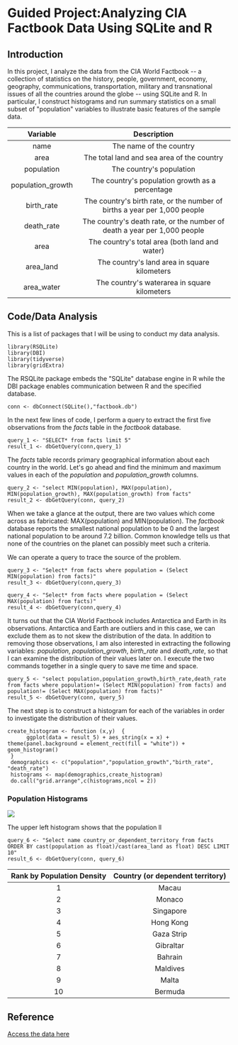 # Guided Project:Analyzing CIA Factbook Data Using SQLite and R
## Introduction
In this project, I analyze the data from the CIA World Factbook -- a collection of statistics on the history, people, government, economy, geography, communications, transportation, military and transnational issues of all the countries around the globe -- using SQLite and R. In particular, I construct histograms and run summary statistics on a small subset of "population" variables to illustrate basic features of the sample data. 

| Variable | Description |
| :---: | :---: | 
| name | The name of the country |
| area | The total land and sea area of the country |
| population | The country's population |
| population_growth | The country's population growth as a percentage |
| birth_rate | The country's birth rate, or the number of births a year per 1,000 people |
| death_rate | The country's death rate, or the number of death a year per 1,000 people |
| area | The country's total area (both land and water) |
| area_land | The country's land area in square kilometers|
| area_water | The country's waterarea in square kilometers |


## Code/Data Analysis
This is a list of packages that I will be using to conduct my data analysis. 
```
library(RSQLite)
library(DBI)
library(tidyverse)
library(gridExtra)
```
The RSQLite package embeds the "SQLite" database engine in R while the DBI package enables communication between R and the specified database.
```
conn <- dbConnect(SQLite(),"factbook.db")
```
In the next few lines of code, I perform a query to extract the first five observations from the *facts* table in the *factbook* database.
```
query_1 <- "SELECT* from facts limit 5"
result_1 <- dbGetQuery(conn,query_1)
```
The *facts* table records primary geographical information about each country in the world. Let's go ahead and find the minimum and maximum values in each of the *population* and *population_growth* columns. 

```
query_2 <- "select MIN(population), MAX(population), MIN(population_growth), MAX(population_growth) from facts"
result_2 <- dbGetQuery(conn, query_2)
```
When we take a glance at the output, there are two values which come across as fabricated: MAX(population) and MIN(population). The *factbook* database reports the smallest national population to be 0 and the largest national population to be around 7.2 billion. Common knowledge tells us that none of the countries on the planet can possibly meet such a criteria. 

We can operate a query to trace the source of the problem. 

```
query_3 <- "Select* from facts where population = (Select MIN(population) from facts)"
result_3 <- dbGetQuery(conn,query_3)

query_4 <- "Select* from facts where population = (Select MAX(population) from facts)"
result_4 <- dbGetQuery(conn,query_4)
```
It turns out that the CIA World Factbook includes Antarctica and Earth in its observations. Antarctica and Earth are outliers and in this case, we can exclude them as to not skew the distribution of the data. In addition to removing those observations, I am also interested in extracting the following variables: *population*, *population_growth*, *birth_rate* and *death_rate*, so that I can examine the distribution of their values later on. I execute the two commands together in a single query to save me time and space.

```
query_5 <- "select population,population_growth,birth_rate,death_rate from facts where population!= (Select MIN(population) from facts) and population!= (Select MAX(population) from facts)"
result_5 <- dbGetQuery(conn, query_5)
```
The next step is to construct a histogram for each of the variables in order to investigate the distribution of their values. 
```
create_histogram <- function (x,y)  {
      ggplot(data = result_5) + aes_string(x = x) + theme(panel.background = element_rect(fill = "white")) + geom_histogram()
 }
 demographics <- c("population","population_growth","birth_rate", "death_rate")
 histograms <- map(demographics,create_histogram)
 do.call("grid.arrange",c(histograms,ncol = 2))
```
### Population Histograms
![](https://i.ibb.co/3vbQtnX/Rplot.png)


The upper left histogram shows that the population ll
```
query_6 <- "Select name country_or_dependent_territory from facts ORDER BY cast(population as float)/cast(area_land as float) DESC LIMIT 10"
result_6 <- dbGetQuery(conn, query_6)
```
| Rank by Population Density | Country (or dependent territory) |
| :---: | :---: |
| 1 | Macau |
| 2 | Monaco |
| 3 | Singapore |
| 4 | Hong Kong |
| 5 | Gaza Strip |
| 6 | Gibraltar |
| 7 | Bahrain |
| 8 | Maldives |
| 9 | Malta |
| 10 | Bermuda |

## Reference
[Access the data here](https://github.com/factbook/factbook.sql/releases)
